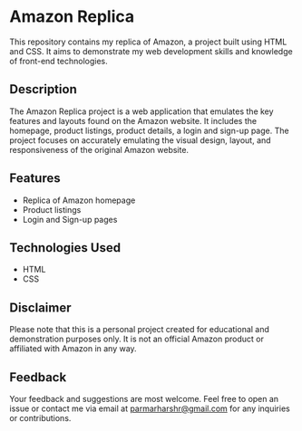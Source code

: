 # Amazon Replica

This repository contains my replica of Amazon, a project built using HTML and CSS. It aims to demonstrate my web development skills and knowledge of front-end technologies.

## Description

The Amazon Replica project is a web application that emulates the key features and layouts found on the Amazon website. It includes the homepage, product listings, product details, a login and sign-up page. The project focuses on accurately emulating the visual design, layout, and responsiveness of the original Amazon website.

## Features

- Replica of Amazon homepage
- Product listings
- Login and Sign-up pages

## Technologies Used

- HTML
- CSS

## Disclaimer

Please note that this is a personal project created for educational and demonstration purposes only. It is not an official Amazon product or affiliated with Amazon in any way.

## Feedback

Your feedback and suggestions are most welcome. Feel free to open an issue or contact me via email at parmarharshr@gmail.com for any inquiries or contributions.

